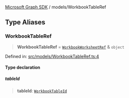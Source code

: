 [Microsoft Graph SDK](../modules.md) / models/WorkbookTableRef

## Type Aliases

### WorkbookTableRef

> **WorkbookTableRef** = [`WorkbookWorksheetRef`](WorkbookWorksheetRef.md#workbookworksheetref) & `object`

Defined in: [src/models/WorkbookTableRef.ts:4](https://github.com/Future-Secure-AI/microsoft-graph/blob/6f587d043e8277194e9b2feca914ab2cba9d258d/src/models/WorkbookTableRef.ts#L4)

#### Type declaration

##### tableId

> **tableId**: [`WorkbookTableId`](WorkbookTableId.md#workbooktableid)
